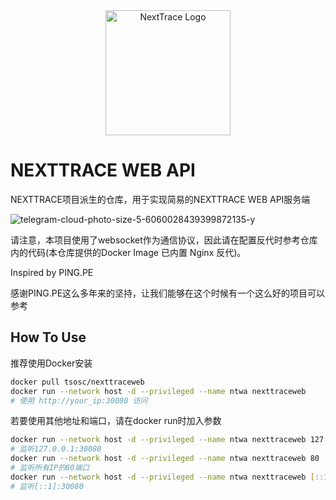 <div align="center">

<img src="https://github.com/sjlleo/nexttrace/raw/main/asset/logo.png" height="200px" alt="NextTrace Logo"/>

</div>

# NEXTTRACE WEB API

NEXTTRACE项目派生的仓库，用于实现简易的NEXTTRACE WEB API服务端

![telegram-cloud-photo-size-5-6060028439399872135-y](https://github.com/tsosunchia/nexttracewebapi/assets/59512455/efb07488-79e7-47ed-941e-f2fc174e5c79)

请注意，本项目使用了websocket作为通信协议，因此请在配置反代时参考仓库内的代码(本仓库提供的Docker Image 已内置 Nginx 反代)。

Inspired by PING.PE

感谢PING.PE这么多年来的坚持，让我们能够在这个时候有一个这么好的项目可以参考

## How To Use

推荐使用Docker安装
```bash
docker pull tsosc/nexttraceweb
docker run --network host -d --privileged --name ntwa nexttraceweb
# 使用 http://your_ip:30080 访问
```
若要使用其他地址和端口，请在docker run时加入参数
```bash
docker run --network host -d --privileged --name ntwa nexttraceweb 127.0.0.1:30080
# 监听127.0.0.1:30080
docker run --network host -d --privileged --name ntwa nexttraceweb 80
# 监听所有IP的80端口
docker run --network host -d --privileged --name ntwa nexttraceweb [::1]:30080
# 监听[::1]:30080
```


